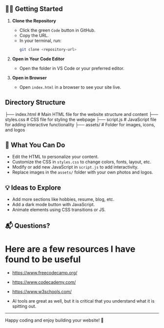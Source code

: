 
## 🧑‍💻 Getting Started

1. **Clone the Repository**
   - Click the green `Code` button in GitHub.
   - Copy the URL.
   - In your terminal, run:
     ```bash
     git clone <repository-url>
     ```

2. **Open in Your Code Editor**
   - Open the folder in VS Code or your preferred editor.

3. **Open in Browser**
   - Open `index.html` in a browser to see your site live.

## Directory Structure
├── index.html        # Main HTML file for the website structure and content
├── styles.css        # CSS file for styling the webpage
├── script.js         # JavaScript file for adding interactive functionality
├── assets/           # Folder for images, icons, and logos

## 🧠 What You Can Do

- Edit the HTML to personalize your content.
- Customize the CSS in `styles.css` to change colors, fonts, layout, etc.
- Modify or add new JavaScript in `script.js` to add interactivity.
- Replace images in the `assets/` folder with your own photos and logos.

## 💡 Ideas to Explore

- Add more sections like hobbies, resume, blog, etc.
- Add a dark mode button with JavaScript.
- Animate elements using CSS transitions or JS.

## 📬 Questions?
# Here are a few resources I have found to be useful
- https://www.freecodecamp.org/
- https://www.codecademy.com/
- https://www.w3schools.com/

- AI tools are great as well, but it is critical that you understand what it is spitting out.

---

Happy coding and enjoy building your website! 🚀
